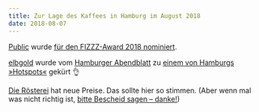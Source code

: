```yaml
---
title: Zur Lage des Kaffees in Hamburg im August 2018
date: 2018-08-07
---
```


[Public](/cafes/public/) wurde [für den FIZZZ-Award 2018 nominiert](https://www.facebook.com/publiccoffeeroasters/photos/a.389606667816787.1073741830.389370594507061/1575447175899391/?type=3&theater).

[elbgold](/cafes/elbgold/) wurde vom [Hamburger Abendblatt](https://www.abendblatt.de/) zu [einem von Hamburgs »Hotspots«](https://www.facebook.com/elbgold/posts/10155315093151090) gekürt 👌

[Die Rösterei](/cafes/die-roesterei/) hat neue Preise. Das sollte hier so stimmen. (Aber wenn mal was nicht richtig ist, [bitte Bescheid sagen – danke!](/kontakt/))